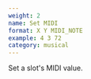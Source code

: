 ```yaml
---
weight: 2
name: Set MIDI
format: X Y MIDI_NOTE
example: 4 3 72
category: musical
---
```

Set a slot's MIDI value.